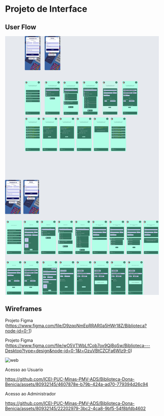 
# Projeto de Interface


## User Flow

![Exemplo de UserFlow](https://github.com/ICEI-PUC-Minas-PMV-ADS/Biblioteca-Dona-Benicia/blob/main/docs/img/flowuser.jpeg)


## Wireframes

Projeto Figma (https://www.figma.com/file/D9zqoNmEpRRAR0a5HWr18Z/Biblioteca?node-id=0-1)


Projeto Figma (https://www.figma.com/file/wO5VTWbLfCob7ox9QjBqSw/Biblioteca---Desktop?type=design&node-id=0-1&t=OzuVBtCZCFa6Wlz9-0)


![web](https://github.com/ICEI-PUC-Minas-PMV-ADS/Biblioteca-Dona-Benicia/assets/80932145/62d89b7d-a4f3-4d66-b4da-609eba3eabef)

Acesso ao Usuario 

https://github.com/ICEI-PUC-Minas-PMV-ADS/Biblioteca-Dona-Benicia/assets/80932145/4607878e-b79b-424a-ad70-779394d26c94

Acesso ao Administrador 



https://github.com/ICEI-PUC-Minas-PMV-ADS/Biblioteca-Dona-Benicia/assets/80932145/22202979-3bc2-4ca8-9bf5-54f8bfdb4602





